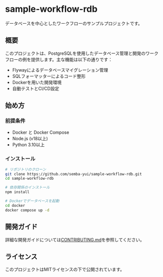 # sample-workflow-rdb

データベースを中心としたワークフローのサンプルプロジェクトです。

## 概要

このプロジェクトは、PostgreSQLを使用したデータベース管理と開発のワークフローの例を提供します。主な機能は以下の通りです：

- Flywayによるデータベースマイグレーション管理
- SQLフォーマッターによるコード整形
- Dockerを用いた開発環境
- 自動テストとCI/CD設定

## 始め方

### 前提条件

- Docker と Docker Compose
- Node.js (v18以上)
- Python 3.10以上

### インストール

```bash
# リポジトリのクローン
git clone https://github.com/semba-yui/sample-workflow-rdb.git
cd sample-workflow-rdb

# 依存関係のインストール
npm install

# Dockerでデータベースを起動
cd docker
docker compose up -d
```

## 開発ガイド

詳細な開発ガイドについては[CONTRIBUTING.md](./CONTRIBUTING.md)を参照してください。

## ライセンス

このプロジェクトはMITライセンスの下で公開されています。
